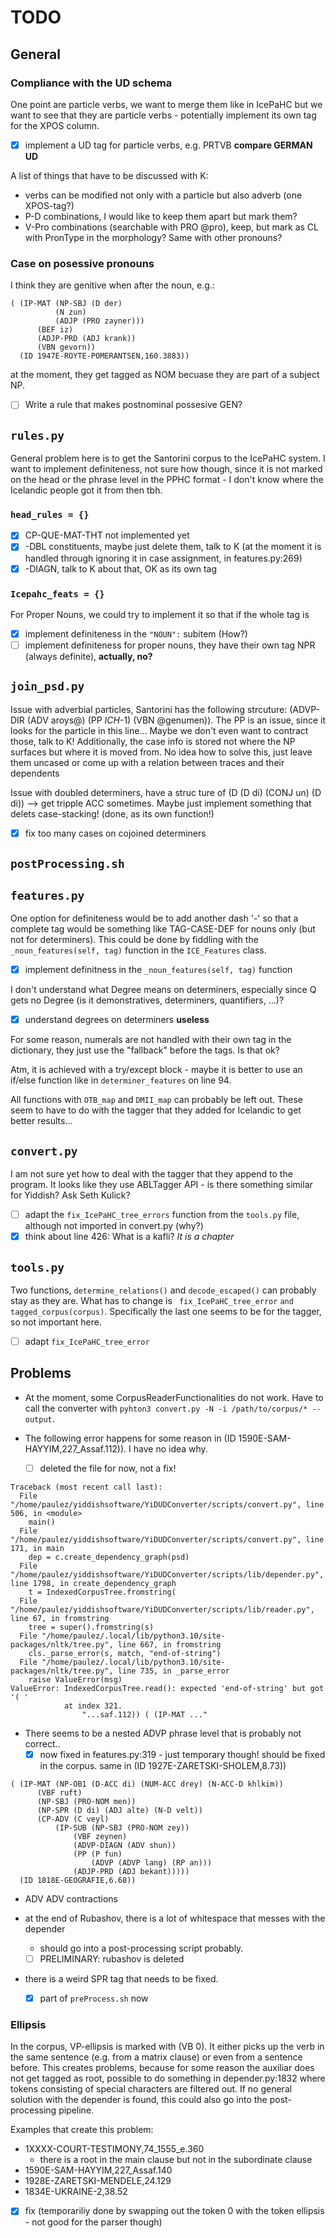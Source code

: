 # TODO

## General

### Compliance with the UD schema

One point are particle verbs, we want to merge them like in IcePaHC but we want to see that they are particle verbs - potentially implement its own tag for the XPOS column.

- [x] implement a UD tag for particle verbs, e.g. PRTVB **compare GERMAN UD**

A list of things that have to be discussed with K:
- verbs can be modified not only with a particle but also adverb (one XPOS-tag?)
- P-D combinations, I would like to keep them apart but mark them? 
- V-Pro combinations (searchable with PRO @pro), keep, but mark as CL with PronType in the morphology? Same with other pronouns? 

### Case on posessive pronouns

I think they are genitive when after the noun, e.g.:

```
( (IP-MAT (NP-SBJ (D der)
		  (N zun)
		  (ADJP (PRO zayner)))
	  (BEF iz)
	  (ADJP-PRD (ADJ krank))
	  (VBN gevorn))
  (ID 1947E-ROYTE-POMERANTSEN,160.3883))
```

at the moment, they get tagged as NOM becuase they are part of a subject NP. 
- [ ] Write a rule that makes postnominal possesive GEN? 

## `rules.py`

General problem here is to get the Santorini corpus to the IcePaHC system. 
I want to implement definiteness, not sure how though, since it is not marked on the head or the phrase level in the PPHC format - I don't know where the Icelandic people got it from then tbh. 

### `head_rules = {}`
- [x] CP-QUE-MAT-THT not implemented yet 
- [x] -DBL constituents, maybe just delete them, talk to K
  (at the moment it is handled through ignoring it in case assignment, in features.py:269)
- [x] -DIAGN, talk to K about that, OK as its own tag

###  `Icepahc_feats = {}`

For Proper Nouns, we could try to implement it so that if the whole tag is 

- [x] implement definiteness in the `"NOUN":` subitem (How?)
- [ ] implement definiteness for proper nouns, they have their own tag NPR (always definite), **actually, no?**

## `join_psd.py`

Issue with adverbial particles, Santorini has the following strcuture: (ADVP-DIR (ADV aroys@) (PP *ICH*-1) (VBN @genumen)). The PP is an issue, since it looks for the particle in this line... Maybe we don't even want to contract those, talk to K! Additionally, the case info is stored not where the NP surfaces but where it is moved from. No idea how to solve this, just leave them uncased or come up with a relation between traces and their dependents

Issue with doubled determiners, have a struc ture of (D (D di) (CONJ un) (D di)) --> get tripple ACC sometimes.
Maybe just implement something that delets case-stacking! (done, as its own function!)

- [x] fix too many cases on cojoined determiners

## `postProcessing.sh`

## `features.py`

One option for definiteness would be to add another dash '-' so that a complete tag would be something like TAG-CASE-DEF for nouns only (but not for determiners). This could be done by fiddling with the `_noun_features(self, tag)` function in the `ICE_Features` class.

- [x] implement definitness in the `_noun_features(self, tag)` function

I don't understand what Degree means on determiners, especially since Q gets no Degree (is it demonstratives, determiners, quantifiers, ...)?

- [x] understand degrees on determiners **useless**

For some reason, numerals are not handled with their own tag in the dictionary, they just use the "fallback" before the tags. Is that ok? 

Atm, it is achieved with a try/except block - maybe it is better to use an if/else function like in `determiner_features` on line 94. 

All functions with `OTB_map` and `DMII_map` can probably be left out. These seem to have to do with the tagger that they added for Icelandic to get better results...

## `convert.py`

I am not sure yet how to deal with the tagger that they append to the program. It looks like they use ABLTagger API - is there something similar for Yiddish? Ask Seth Kulick? 

- [ ] adapt the `fix_IcePaHC_tree_errors` function from the `tools.py` file, although not imported in convert.py (why?)
- [x] think about line 426: What is a kafli? *It is a chapter*

## `tools.py`

Two functions, `determine_relations()` and `decode_escaped()` can probably stay as they are. What has to change is ` fix_IcePaHC_tree_error` `and tagged_corpus(corpus)`. Specifically the last one seems to be for the tagger, so not important here. 

- [ ] adapt `fix_IcePaHC_tree_error`

## Problems

- At the moment, some CorpusReaderFunctionalities do not work. Have to call the converter with `pyhton3 convert.py -N -i /path/to/corpus/* --output`.

- The following error happens for some reason in (ID 1590E-SAM-HAYYIM,227_Assaf.112)). I have no idea why.
  - [ ] deleted the file for now, not a fix!
```
Traceback (most recent call last):
  File "/home/paulez/yiddishsoftware/YiDUDConverter/scripts/convert.py", line 506, in <module>
    main()
  File "/home/paulez/yiddishsoftware/YiDUDConverter/scripts/convert.py", line 171, in main
    dep = c.create_dependency_graph(psd)
  File "/home/paulez/yiddishsoftware/YiDUDConverter/scripts/lib/depender.py", line 1798, in create_dependency_graph
    t = IndexedCorpusTree.fromstring(
  File "/home/paulez/yiddishsoftware/YiDUDConverter/scripts/lib/reader.py", line 67, in fromstring
    tree = super().fromstring(s)
  File "/home/paulez/.local/lib/python3.10/site-packages/nltk/tree.py", line 667, in fromstring
    cls._parse_error(s, match, "end-of-string")
  File "/home/paulez/.local/lib/python3.10/site-packages/nltk/tree.py", line 735, in _parse_error
    raise ValueError(msg)
ValueError: IndexedCorpusTree.read(): expected 'end-of-string' but got '( '
            at index 321.
                "...saf.112)) ( (IP-MAT ..."
```


- There seems to be a nested ADVP phrase level that is probably not correct..
  - [x] now fixed in features.py:319 - just temporary though! should be fixed in the corpus. same in (ID 1927E-ZARETSKI-SHOLEM,8.73))
```
( (IP-MAT (NP-OB1 (D-ACC di) (NUM-ACC drey) (N-ACC-D khlkim))
	  (VBF ruft)
	  (NP-SBJ (PRO-NOM men))
	  (NP-SPR (D di) (ADJ alte) (N-D velt))
	  (CP-ADV (C veyl)
		  (IP-SUB (NP-SBJ (PRO-NOM zey))
			  (VBF zeynen)
			  (ADVP-DIAGN (ADV shun))
			  (PP (P fun)
			      (ADVP (ADVP lang) (RP an)))
			  (ADJP-PRD (ADJ bekant)))))
  (ID 1818E-GEOGRAFIE,6.68))
```  


- ADV ADV contractions

- at the end of Rubashov, there is a lot of whitespace that messes with the depender
  - should go into a post-processing script probably. 
  - [ ] PRELIMINARY: rubashov is deleted
  
- there is a weird SPR tag that needs to be fixed.
  - [x] part of `preProcess.sh` now

### Ellipsis

In the corpus, VP-ellipsis is marked with (VB 0). It either picks up the verb in the same sentence (e.g. from a matrix clause) or even from a sentence before.
This creates problems, because for some reason the auxiliar does not get tagged as root, possible to do something in depender.py:1832 where tokens consisting of special characters are filtered out.
If no general solution with the depender is found, this could also go into the post-processing pipeline.

Examples that create this problem:

- 1XXXX-COURT-TESTIMONY,74_1555_e.360
  - there is a root in the main clause but not in the subordinate clause
- 1590E-SAM-HAYYIM,227_Assaf.140
- 1928E-ZARETSKI-MENDELE,24.129
- 1834E-UKRAINE-2,38.52

- [x] fix (temporariliy done by swapping out the token 0 with the token ellipsis - not good for the parser though)
